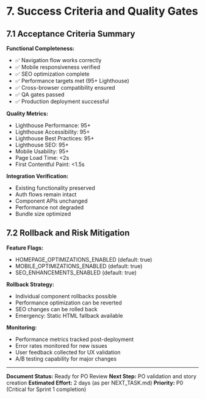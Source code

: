 # 7. Success Criteria and Quality Gates

## 7.1 Acceptance Criteria Summary

**Functional Completeness:**
- ✅ Navigation flow works correctly
- ✅ Mobile responsiveness verified
- ✅ SEO optimization complete
- ✅ Performance targets met (95+ Lighthouse)
- ✅ Cross-browser compatibility ensured
- ✅ QA gates passed
- ✅ Production deployment successful

**Quality Metrics:**
- Lighthouse Performance: 95+
- Lighthouse Accessibility: 95+
- Lighthouse Best Practices: 95+
- Lighthouse SEO: 95+
- Mobile Usability: 95+
- Page Load Time: <2s
- First Contentful Paint: <1.5s

**Integration Verification:**
- Existing functionality preserved
- Auth flows remain intact
- Component APIs unchanged
- Performance not degraded
- Bundle size optimized

## 7.2 Rollback and Risk Mitigation

**Feature Flags:**
- HOMEPAGE_OPTIMIZATIONS_ENABLED (default: true)
- MOBILE_OPTIMIZATIONS_ENABLED (default: true)
- SEO_ENHANCEMENTS_ENABLED (default: true)

**Rollback Strategy:**
- Individual component rollbacks possible
- Performance optimization can be reverted
- SEO changes can be rolled back
- Emergency: Static HTML fallback available

**Monitoring:**
- Performance metrics tracked post-deployment
- Error rates monitored for new issues
- User feedback collected for UX validation
- A/B testing capability for major changes

---

**Document Status:** Ready for PO Review
**Next Step:** PO validation and story creation
**Estimated Effort:** 2 days (as per NEXT_TASK.md)
**Priority:** P0 (Critical for Sprint 1 completion)
